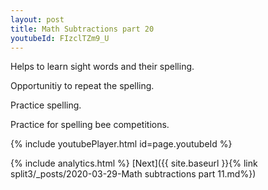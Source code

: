 ```yaml
---
layout: post
title: Math Subtractions part 20
youtubeId: FIzclTZm9_U
---
```

 
 
Helps to learn sight words and their spelling.

Opportunitiy to repeat the spelling. 

Practice spelling. 
 
Practice for spelling bee competitions. 
 
{% include youtubePlayer.html id=page.youtubeId %}
 
 
{% include analytics.html %} 
[Next]({{ site.baseurl }}{% link  split3/_posts/2020-03-29-Math subtractions part 11.md%})
 
